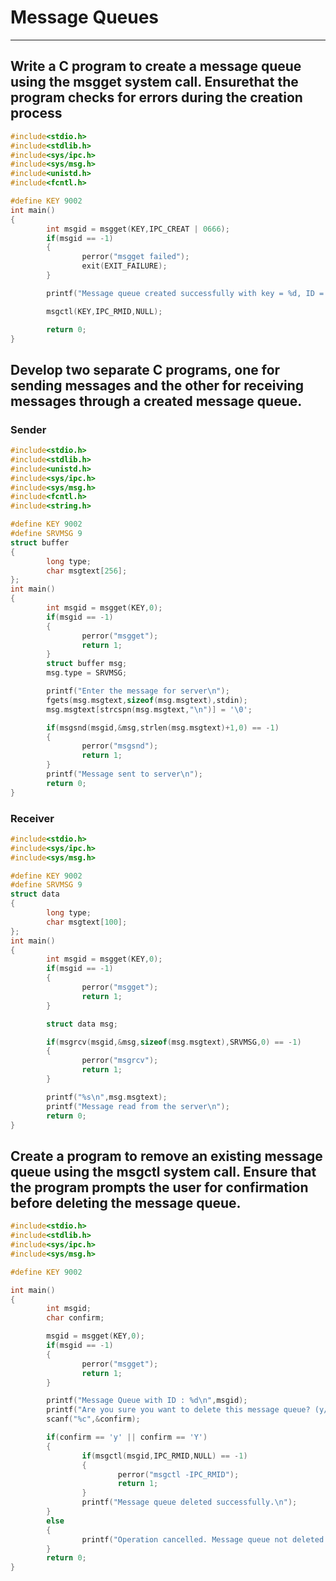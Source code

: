 # Message Queues
---
##  Write a C program to create a message queue using the msgget system call. Ensurethat the program checks for errors during the creation process
```C
#include<stdio.h>
#include<stdlib.h>
#include<sys/ipc.h>
#include<sys/msg.h>
#include<unistd.h>
#include<fcntl.h>

#define KEY 9002
int main()
{
        int msgid = msgget(KEY,IPC_CREAT | 0666);
        if(msgid == -1)
        {
                perror("msgget failed");
                exit(EXIT_FAILURE);
        }

        printf("Message queue created successfully with key = %d, ID = %d\n",KEY,msgid);

        msgctl(KEY,IPC_RMID,NULL);

        return 0;
}
```
## Develop two separate C programs, one for sending messages and the other for receiving messages through a created message queue.
### Sender
```C
#include<stdio.h>
#include<stdlib.h>
#include<unistd.h>
#include<sys/ipc.h>
#include<sys/msg.h>
#include<fcntl.h>
#include<string.h>

#define KEY 9002
#define SRVMSG 9
struct buffer
{
        long type;
        char msgtext[256];
};
int main()
{
        int msgid = msgget(KEY,0);
        if(msgid == -1)
        {
                perror("msgget");
                return 1;
        }
        struct buffer msg;
        msg.type = SRVMSG;

        printf("Enter the message for server\n");
        fgets(msg.msgtext,sizeof(msg.msgtext),stdin);
        msg.msgtext[strcspn(msg.msgtext,"\n")] = '\0';

        if(msgsnd(msgid,&msg,strlen(msg.msgtext)+1,0) == -1)
        {
                perror("msgsnd");
                return 1;
        }
        printf("Message sent to server\n");
        return 0;
}
```
### Receiver
```C
#include<stdio.h>
#include<sys/ipc.h>
#include<sys/msg.h>

#define KEY 9002
#define SRVMSG 9
struct data
{
        long type;
        char msgtext[100];
};
int main()
{
        int msgid = msgget(KEY,0);
        if(msgid == -1)
        {
                perror("msgget");
                return 1;
        }

        struct data msg;

        if(msgrcv(msgid,&msg,sizeof(msg.msgtext),SRVMSG,0) == -1)
        {
                perror("msgrcv");
                return 1;
        }

        printf("%s\n",msg.msgtext);
        printf("Message read from the server\n");
        return 0;
}
```
## Create a program to remove an existing message queue using the msgctl system call. Ensure that the program prompts the user for confirmation before deleting the message queue.
```c
#include<stdio.h>
#include<stdlib.h>
#include<sys/ipc.h>
#include<sys/msg.h>

#define KEY 9002

int main()
{
        int msgid;
        char confirm;

        msgid = msgget(KEY,0);
        if(msgid == -1)
        {
                perror("msgget");
                return 1;
        }

        printf("Message Queue with ID : %d\n",msgid);
        printf("Are you sure you want to delete this message queue? (y/n) : ");
        scanf("%c",&confirm);

        if(confirm == 'y' || confirm == 'Y')
        {
                if(msgctl(msgid,IPC_RMID,NULL) == -1)
                {
                        perror("msgctl -IPC_RMID");
                        return 1;
                }
                printf("Message queue deleted successfully.\n");
        }
        else
        {
                printf("Operation cancelled. Message queue not deleted.\n");
        }
        return 0;
}
```
## 
